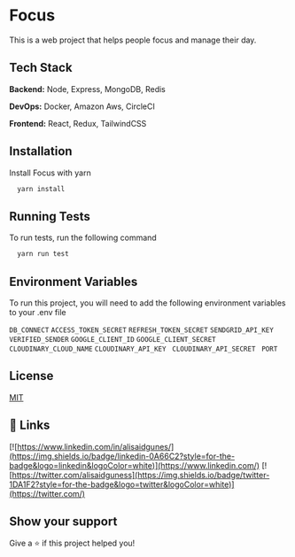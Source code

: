 
# Focus

This is a web project that helps people focus and manage their day.


## Tech Stack

**Backend:** Node, Express, MongoDB, Redis 

**DevOps:** Docker, Amazon Aws, CircleCI

**Frontend:** React, Redux, TailwindCSS




## Installation

Install Focus with yarn

```bash
  yarn install
```
    
## Running Tests

To run tests, run the following command

```bash
  yarn run test
```


## Environment Variables

To run this project, you will need to add the following environment variables to your .env file

`DB_CONNECT` 
`ACCESS_TOKEN_SECRET`
`REFRESH_TOKEN_SECRET` 
`SENDGRID_API_KEY` 
`VERIFIED_SENDER` 
`GOOGLE_CLIENT_ID`
`GOOGLE_CLIENT_SECRET `
`CLOUDINARY_CLOUD_NAME`
`CLOUDINARY_API_KEY `
`CLOUDINARY_API_SECRET `
`PORT`

## License

[MIT](https://choosealicense.com/licenses/mit/)


## 🔗 Links
[![https://www.linkedin.com/in/alisaidgunes/](https://img.shields.io/badge/linkedin-0A66C2?style=for-the-badge&logo=linkedin&logoColor=white)](https://www.linkedin.com/)
[![https://twitter.com/alisaidguness](https://img.shields.io/badge/twitter-1DA1F2?style=for-the-badge&logo=twitter&logoColor=white)](https://twitter.com/)

## Show your support

Give a ⭐️ if this project helped you!
